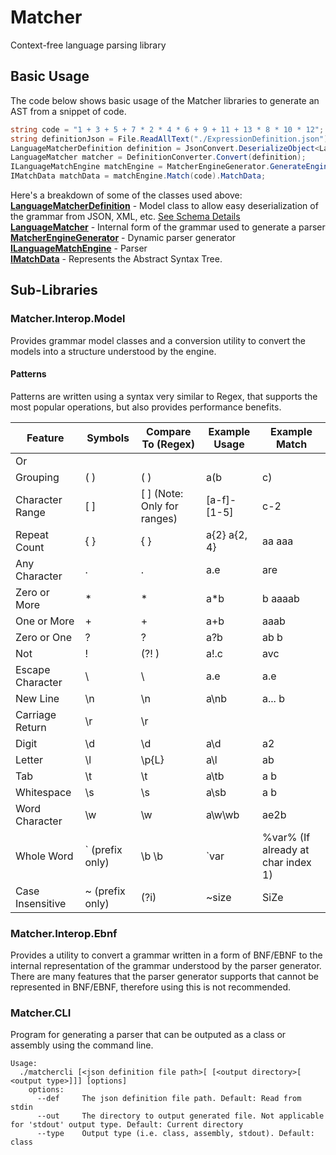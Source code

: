 # Matcher

Context-free language parsing library

## Basic Usage

The code below shows basic usage of the Matcher libraries to generate an AST from a snippet of code.

```csharp
string code = "1 + 3 + 5 + 7 * 2 * 4 * 6 + 9 + 11 + 13 * 8 * 10 * 12";
string definitionJson = File.ReadAllText("./ExpressionDefinition.json");
LanguageMatcherDefinition definition = JsonConvert.DeserializeObject<LanguageMatcherDefinition>(definitionJson);
LanguageMatcher matcher = DefinitionConverter.Convert(definition);
ILanguageMatchEngine matchEngine = MatcherEngineGenerator.GenerateEngine(matcher);
IMatchData matchData = matchEngine.Match(code).MatchData;
```
Here's a breakdown of some of the classes used above:<br />
**[LanguageMatcherDefinition](https://github.com/synfron/Staxe/blob/master/src/Matcher.Interop.Model/LanguageMatcherDefinition.cs)** - Model class to allow easy deserialization of the grammar from JSON, XML, etc. [See Schema Details](https://synfron.github.io/Staxe/Matcher/Language-Matcher-Schema.html)<br />
**[LanguageMatcher](https://github.com/synfron/Staxe/blob/master/src/Matcher/Input/LanguageMatcher.cs)** - Internal form of the grammar used to generate a parser<br />
**[MatcherEngineGenerator](https://github.com/synfron/Staxe/blob/master/src/Matcher/MatcherEngineGenerator.cs)** - Dynamic parser generator<br />
**[ILanguageMatchEngine](https://github.com/synfron/Staxe/blob/master/src/Matcher/ILanguageMatchEngine.cs)** - Parser<br />
**[IMatchData](https://github.com/synfron/Staxe/blob/master/src/Matcher/Input/IMatcher.cs)** - Represents the Abstract Syntax Tree.

## Sub-Libraries

### Matcher.Interop.Model

Provides grammar model classes and a conversion utility to convert the models into a structure understood by the engine.

#### Patterns

Patterns are written using a syntax very similar to Regex, that supports the most popular operations, but also provides performance benefits.

| Feature          | Symbols         | Compare To (Regex)          | Example Usage | Example Match                      |
|------------------|-----------------|-----------------------------|---------------|------------------------------------|
| Or               | |               | |                           | a|b           | b                                  |
| Grouping         | ( )             | ( )                         | a(b|c)        | ab                                 |
| Character Range  | [ ]             | [ ] (Note: Only for ranges) | [a-f]-[1-5]   | c-2                                |
| Repeat Count     | { }             | { }                         | a{2} a{2, 4}  | aa aaa                             |
| Any Character    | .               | .                           | a.e           | are                                |
| Zero or More     | *               | *                           | a*b           | b aaaab                            |
| One or More      | +               | +                           | a+b           | aaab                               |
| Zero or One      | ?               | ?                           | a?b           | ab b                               |
| Not              | !               | (?! )                       | a!.c          | avc                                |
| Escape Character | \               | \                           | a\.e          | a.e                                |
| New Line         | \n              | \n                          | a\nb          | a... b                             |
| Carriage Return  | \r              | \r                          |               |                                    |
| Digit            | \d              | \d                          | a\d           | a2                                 |
| Letter           | \l              | \p{L}                       | a\l           | ab                                 |
| Tab              | \t              | \t                          | a\tb          | a    b                             |
| Whitespace       | \s              | \s                          | a\sb          | a b                                |
| Word Character   | \w              | \w                          | a\w\wb        | ae2b                               |
| Whole Word       | \` (prefix only) | \b \b                       | `var          | %var% (If already at char index 1) |
| Case Insensitive | ~ (prefix only) | (?i)                        | ~size         | SiZe                               |

### Matcher.Interop.Ebnf

Provides a utility to convert a grammar written in a form of BNF/EBNF to the internal representation of the grammar understood by the parser generator. There are many features that the parser generator supports that cannot be represented in BNF/EBNF, therefore using this is not recommended.

### Matcher.CLI

Program for generating a parser that can be outputed as a class or assembly using the command line.

```
Usage:
  ./matchercli [<json definition file path>[ [<output directory>[ <output type>]]] [options]
	options:
	  --def		The json definition file path. Default: Read from stdin
	  --out		The directory to output generated file. Not applicable for 'stdout' output type. Default: Current directory
	  --type	Output type (i.e. class, assembly, stdout). Default: class
```